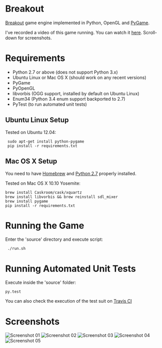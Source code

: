 # Breakout

[Breakout](http://en.wikipedia.org/wiki/Breakout_%28video_game%29) game engine implemented in Python, OpenGL and [PyGame](http://pygame.org/).

I've recorded a video of this game running. You can watch it [here](https://vimeo.com/118087355). Scroll-down for screenshots.

# Requirements

- Python 2.7 or above (does not support Python 3.x)
- Ubuntu Linux or Mac OS X (should work on any recent versions)
- PyGame
- PyOpenGL
- libvorbis (OGG support, installed by default on Ubuntu Linux)
- Enum34 (Python 3.4 enum support backported to 2.7)
- PyTest (to run automated unit tests)

## Ubuntu Linux Setup

Tested on Ubuntu 12.04:

     sudo apt-get install python-pygame
     pip install -r requirements.txt
     
## Mac OS X Setup

You need to have [Homebrew](http://brew.sh) and [Python 2.7](http://docs.python-guide.org/en/latest/starting/install/osx/) properly installed.

Tested on Mac OS X 10.10 Yosemite:

    brew install Caskroom/cask/xquartz
    brew install libvorbis && brew reinstall sdl_mixer
    brew install pygame
    pip install -r requirements.txt
     
# Running the Game

Enter the 'source' directory and execute script:

     ./run.sh

# Running Automated Unit Tests

Execute inside the 'source' folder:

    py.test

You can also check the execution of the test suit on [Travis CI](https://travis-ci.org/felipead/breakout-pygame)

# Screenshots

![Screenshot 01](screenshots/01.png)
![Screenshot 02](screenshots/02.png)
![Screenshot 03](screenshots/03.png)
![Screenshot 04](screenshots/04.png)
![Screenshot 05](screenshots/05.png)
